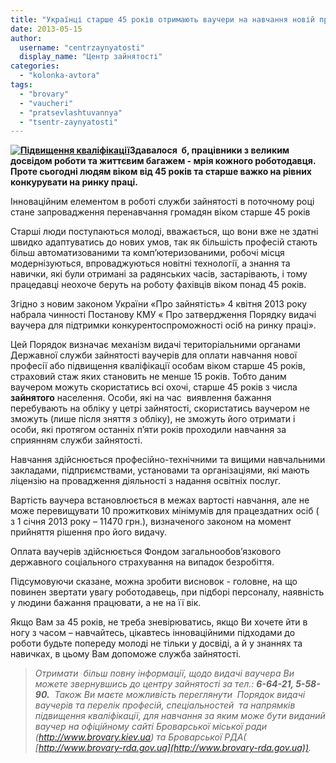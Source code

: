 ```yaml
---
title: "Українці старше 45 років отримають ваучери на навчання новій професії"
date: 2013-05-15
author: 
  username: "centrzaynyatosti"
  display_name: "Центр зайнятості"
categories: 
  - "kolonka-avtora"
tags: 
  - "brovary"
  - "vaucheri"
  - "pratsevlashtuvannya"
  - "tsentr-zaynyatosti"
---
```


**[![Підвищення кваліфікації](https://mpz.brovary.org/wp-content/uploads/2013/05/Pidvishhennya-kvalifikatsiyi.jpg)](https://mpz.brovary.org/wp-content/uploads/2013/05/Pidvishhennya-kvalifikatsiyi.jpg)Здавалося  б, працівники з великим досвідом роботи та життєвим багажем - мрія кожного роботодавця. Проте сьогодні людям віком від 45 років та старше важко на рівних конкурувати на ринку праці.**

Інноваційним елементом в роботі служби зайнятості в поточному році стане запровадження перенавчання громадян віком старше 45 років

Старші люди поступаються молоді, вважається, що вони вже не здатні швидко адаптуватись до нових умов, так як більшість професій стають більш автоматизованими та комп’ютеризованими, робочі місця модернізуються, впроваджуються новітні технології, а знання та навички, які були отримані за радянських часів, застарівають, і тому працедавці неохоче беруть на роботу фахівців віком понад 45 років.

Згідно з новим законом України «Про зайнятість» 4 квітня 2013 року набрала чинності Постанову КМУ « Про затвердження Порядку видачі ваучера для підтримки конкурентоспроможності осіб на ринку праці».

Цей Порядок визначає механізм видачі територіальними органами Державної служби зайнятості ваучерів для оплати навчання нової професії або підвищення кваліфікації особам віком старше 45 років, страховий стаж яких становить не менше 15 років. Тобто даним ваучером можуть скористатись всі охочі, старше 45 років з числа **зайнятого** населення. Особи, які на час  виявлення бажання перебувають на обліку у цетрі зайнятості, скористатись ваучером не зможуть (лише після зняття з обліку), не зможуть його отримати і особи, які протягом останніх п’яти років проходили навчання за сприянням служби зайнятості.

Навчання здійснюється професійно-технічними та вищими навчальними закладами, підприємствами, установами та організаціями, які мають ліцензію на провадження діяльності з надання освітніх послуг.

Вартість ваучера встановлюється в межах вартості навчання, але не може перевищувати 10 прожиткових мінімумів для працездатних осіб ( з 1 січня 2013 року – 11470 грн.), визначеного законом на момент прийняття рішення про його видачу.

Оплата ваучерів здійснюється Фондом загальнообов’язкового державного соціального страхування на випадок безробіття.

Підсумовуючи сказане, можна зробити висновок - головне, на що повинен звертати увагу роботодавець, при підборі персоналу, наявність у людини бажання працювати, а не на її вік.

Якщо Вам за 45 років, не треба зневірюватись, якщо Ви хочете йти в ногу з часом – навчайтесь, цікавтесь інноваційними підходами до роботи будьте попереду молоді не тільки у досвіді, а й у знаннях та навичках, в цьому Вам допоможе служба зайнятості.

> _Отримати  більш повну інформації, щодо видачі ваучера Ви можете звернувшись до центру зайнятості за тел.: **6-64-21, 5-58-90.**  Також Ви маєте можливість переглянути  Порядок видачі ваучерів та перелік професій, спеціальностей  та напрямків підвищення кваліфікації, для навчання за яким може бути виданий ваучер на офіційному сайті Броварської міської ради (http://www.brovary.kiev.ua) та Броварської РДА(_ _[http://www.brovary-rda.gov.ua](http://www.brovary-rda.gov.ua))._
